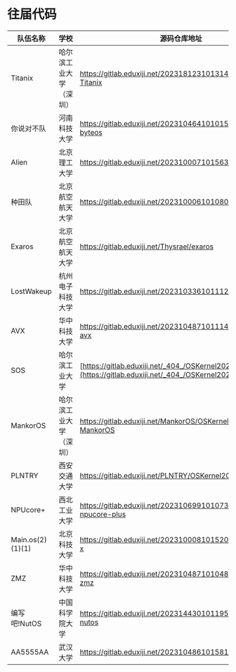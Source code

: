 # 往届代码

| 队伍名称         | 学校                   | 源码仓库地址                                                 |
| ---------------- | ---------------------- | ------------------------------------------------------------ |
| Titanix          | 哈尔滨工业大学（深圳） | https://gitlab.eduxiji.net/202318123101314/oskernel2023-Titanix |
| 你说对不队       | 河南科技大学           | https://gitlab.eduxiji.net/202310464101015/oskernel2023-byteos |
| Alien            | 北京理工大学           | https://gitlab.eduxiji.net/202310007101563/Alien             |
| 种田队           | 北京航空航天大学       | https://gitlab.eduxiji.net/202310006101080/zhongtianos       |
| Exaros           | 北京航空航天大学       | https://gitlab.eduxiji.net/Thysrael/exaros                   |
| LostWakeup       | 杭州电子科技大学       | https://gitlab.eduxiji.net/202310336101112/LostWakeup        |
| AVX              | 华中科技大学           | https://gitlab.eduxiji.net/202310487101114/oskernel2023-avx  |
| SOS              | 哈尔滨工业大学         | [https://gitlab.eduxiji.net/_404_/OSKernel2023-SOS](https://gitlab.eduxiji.net/_404_/OSKernel2023-SOS) |
| MankorOS         | 哈尔滨工业大学（深圳） | https://gitlab.eduxiji.net/MankorOS/OSKernel2023-MankorOS    |
| PLNTRY           | 西安交通大学           | https://gitlab.eduxiji.net/PLNTRY/OSKernel2023-umi           |
| NPUcore+         | 西北工业大学           | https://gitlab.eduxiji.net/202310699101073/oskernel2023-npucore-plus |
| Main.os(2)(1)(1) | 北京科技大学           | https://gitlab.eduxiji.net/202310008101520/oskernel2023-x    |
| ZMZ              | 华中科技大学           | https://gitlab.eduxiji.net/202310487101048/oskernel2023-zmz  |
| 编写吧!NutOS     | 中国科学院大学         | https://gitlab.eduxiji.net/202314430101195/oskernel2023-nutos |
| AA5555AA         | 武汉大学               | https://gitlab.eduxiji.net/202310486101581/luoos             |

